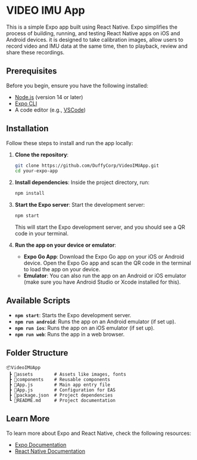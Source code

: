 
# VIDEO IMU App

This is a simple Expo app built using React Native. Expo simplifies the process of building, running, and testing React Native apps on iOS and Android devices. it is designed to take calibration images, allow users to record video and IMU data at the same time, then to playback, review and share these recordings.

## Prerequisites

Before you begin, ensure you have the following installed:

- [Node.js](https://nodejs.org) (version 14 or later)
- [Expo CLI](https://docs.expo.dev/get-started/installation/)
- A code editor (e.g., [VSCode](https://code.visualstudio.com/))

## Installation

Follow these steps to install and run the app locally:

1. **Clone the repository**:
   ```bash
   git clone https://github.com/DuffyCorp/VideoIMUApp.git
   cd your-expo-app
   ```
   
2. **Install dependencies**:
   Inside the project directory, run:
   ```bash
   npm install
   ```

3. **Start the Expo server**:
   Start the development server:
   ```bash
   npm start
   ```

   This will start the Expo development server, and you should see a QR code in your terminal.

4. **Run the app on your device or emulator**:
   - **Expo Go App**: Download the Expo Go app on your iOS or Android device. Open the Expo Go app and scan the QR code in the terminal to load the app on your device.
   - **Emulator**: You can also run the app on an Android or iOS emulator (make sure you have Android Studio or Xcode installed for this).

## Available Scripts

- **`npm start`**: Starts the Expo development server.
- **`npm run android`**: Runs the app on an Android emulator (if set up).
- **`npm run ios`**: Runs the app on an iOS emulator (if set up).
- **`npm run web`**: Runs the app in a web browser.

## Folder Structure

```
📦VideoIMUApp
 ┣ 📂assets        # Assets like images, fonts
 ┣ 📂components    # Reusable components
 ┣ 📜App.js        # Main app entry file
 ┣ 📜App.js        # Configuration for EAS
 ┣ 📜package.json  # Project dependencies
 ┗ 📜README.md     # Project documentation
```

## Learn More

To learn more about Expo and React Native, check the following resources:

- [Expo Documentation](https://docs.expo.dev/)
- [React Native Documentation](https://reactnative.dev/docs/getting-started)
